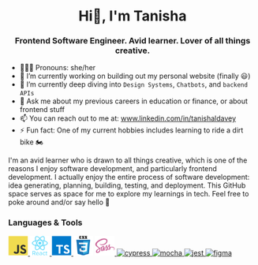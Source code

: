 <h1 align="center">Hi👋, I'm Tanisha</h1>
<h3 align="center">Frontend Software Engineer. Avid learner. Lover of all things creative.</h3>


- 👩🏾‍💻 Pronouns: she/her
- 🔭 I’m currently working on building out my personal website (finally 😃)
- 🌱 I’m currently deep diving into `Design Systems`, `Chatbots`, and `backend APIs`
- 💬 Ask me about my previous careers in education or finance, or about frontend stuff
- 📫 You can reach out to me at: www.linkedin.com/in/tanishaldavey
- ⚡ Fun fact: One of my current hobbies includes learning to ride a dirt bike 🏍️


I'm an avid learner who is drawn to all things creative, which is one of the reasons I enjoy software development, and particularly frontend development. I actually enjoy the entire process of software development: idea generating, planning, building, testing, and deployment. This GitHub space serves as space for me to explore my learnings in tech. Feel free to poke around and/or say hello 👋

<h3 align="left">Languages & Tools</h3>
<p align="left"><a href="https://developer.mozilla.org/en-US/docs/Web/JavaScript" target="_blank" rel="noreferrer"> <img src="https://raw.githubusercontent.com/devicons/devicon/master/icons/javascript/javascript-original.svg" alt="javascript" width="40" height="40"/> </a><a href="https://reactjs.org/" target="_blank" rel="noreferrer"> <img src="https://raw.githubusercontent.com/devicons/devicon/master/icons/react/react-original-wordmark.svg" alt="react" width="40" height="40"/><a href="https://www.typescriptlang.org/" target="_blank" rel="noreferrer"> <img src="https://raw.githubusercontent.com/devicons/devicon/master/icons/typescript/typescript-original.svg" alt="typescript" width="40" height="40"/><a href="https://www.w3schools.com/css/" target="_blank" rel="noreferrer"> <img src="https://raw.githubusercontent.com/devicons/devicon/master/icons/css3/css3-original-wordmark.svg" alt="css3" width="40" height="40"/></a> <a href="https://sass-lang.com" target="_blank" rel="noreferrer"> <img src="https://raw.githubusercontent.com/devicons/devicon/master/icons/sass/sass-original.svg" alt="sass" width="40" height="40"/> </a>
<a href="https://www.cypress.io" target="_blank" rel="noreferrer"> <img src="https://raw.githubusercontent.com/simple-icons/simple-icons/6e46ec1fc23b60c8fd0d2f2ff46db82e16dbd75f/icons/cypress.svg" alt="cypress" width="40" height="40"/></a><a href="https://mochajs.org" target="_blank" rel="noreferrer"> <img src="https://www.vectorlogo.zone/logos/mochajs/mochajs-icon.svg" alt="mocha" width="40" height="40"/> </a><a href="https://jestjs.io" target="_blank" rel="noreferrer"> <img src="https://www.vectorlogo.zone/logos/jestjsio/jestjsio-icon.svg" alt="jest" width="40" height="40"/> </a><a href="https://www.figma.com/" target="_blank" rel="noreferrer"> <img src="https://www.vectorlogo.zone/logos/figma/figma-icon.svg" alt="figma" width="40" height="40"/> </a></p>

<!--
**tanishalatoya/tanishalatoya** is a ✨ _special_ ✨ repository because its `README.md` (this file) appears on your GitHub profile.

Here are some ideas to get you started:

- 🔭 I’m currently working on ... building out my personal website (finally)!
- 🌱 I’m currently learning ... 
- 💬 Ask me about ...
- 📫 How to reach me: ... www.linkedin.com/in/tanishaldavey
- 😄 Pronouns: ... she/her
- ⚡ Fun fact: ... I'm a 2x career changer
-->

